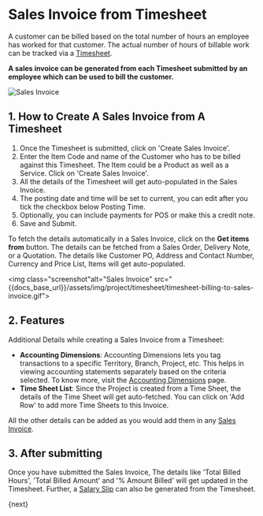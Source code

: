 <!-- add-breadcrumbs -->
# Sales Invoice from Timesheet

A customer can be billed based on the total number of hours an employee has worked for that customer. The actual number of hours of billable work can be tracked via a [Timesheet](/docs/user/manual/en/projects/timesheets/). 

**A sales invoice can be generated from each Timesheet submitted by an employee which can be used to bill the customer.**

<img class="screenshot" alt="Sales Invoice" src="{{docs_base_url}}/assets/img/project/projects-sales-invoice-from-timesheet.png">

## 1. How to Create A Sales Invoice from A Timesheet

  1. Once the Timesheet is submitted, click on 'Create Sales Invoice'.
  2. Enter the Item Code and name of the Customer who has to be billed against this Timesheet. The Item could be a Product as well as a Service. Click on 'Create Sales Invoice'.
  3. All the details of the Timesheet will get auto-populated in the Sales Invoice.
  4. The posting date and time will be set to current, you can edit after you tick the checkbox below Posting Time.
  5. Optionally, you can include payments for POS or make this a credit note.
  6. Save and Submit.
  
To fetch the details automatically in a Sales Invoice, click on the **Get items from** button. The details can be fetched from a Sales Order, Delivery Note, or a Quotation. The details like Customer PO, Address and Contact Number, Currency and Price List, Items will get auto-populated.

<img class="screenshot"alt="Sales Invoice" src="{{docs_base_url}}/assets/img/project/timesheet/timesheet-billing-to-sales-invoice.gif">

## 2. Features

Additional Details while creating a Sales Invoice from a Timesheet:

  * **Accounting Dimensions**: Accounting Dimensions lets you tag transactions to a specific Territory, Branch, Project, etc. This helps in viewing accounting statements separately based on the criteria selected. To know more, visit the [Accounting Dimensions](/docs/user/manual/en/accounts/accounting-dimensions) page.
  * **Time Sheet List**: Since the Project is created from a Time Sheet, the details of the Time Sheet will get auto-fetched. You can click on 'Add Row' to add more Time Sheets to this Invoice. 

All the other details can be added as you would add them in any [Sales Invoice](/docs/user/manual/en/accounts/sales-invoice).

## 3. After submitting

Once you have submitted the Sales Invoice, The details like 'Total Billed Hours', 'Total Billed Amount' and '% Amount Billed' will get updated in the Timesheet. Further, a [Salary Slip](/docs/user/manual/en/projects/salary-slip-from-timesheet) can also be generated from the Timesheet.

{next}
